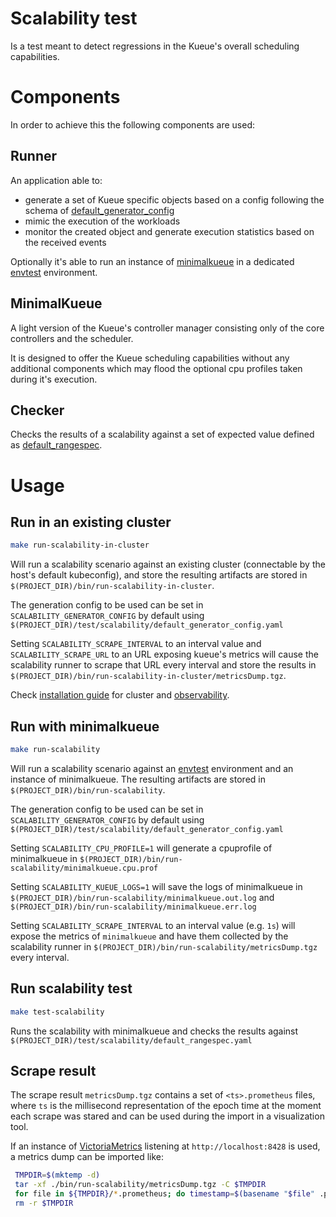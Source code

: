 # Scalability test

Is a test meant to detect regressions in the Kueue's overall scheduling capabilities. 

# Components
In order to achieve this the following components are used:

## Runner

An application able to:
- generate a set of Kueue specific objects based on a config following the schema of [default_generator_config](`./default_generator_config.yaml`)
- mimic the execution of the workloads
- monitor the created object and generate execution statistics based on the received events

Optionally it's able to run an instance of [minimalkueue](#MinimalKueue) in a dedicated [envtest](https://book.kubebuilder.io/reference/envtest.html) environment.

## MinimalKueue

A light version of the Kueue's controller manager consisting only of the core controllers and the scheduler.  

It is designed to offer the Kueue scheduling capabilities without any additional components which may flood the optional cpu profiles taken during it's execution.


## Checker

Checks the results of a scalability against a set of expected value defined as [default_rangespec](./default_rangespec.yaml).

# Usage

## Run in an existing cluster

```bash
make run-scalability-in-cluster
```

Will run a scalability scenario against an existing cluster (connectable by the host's default kubeconfig), and store the resulting artifacts are stored in `$(PROJECT_DIR)/bin/run-scalability-in-cluster`.

The generation config to be used can be set in `SCALABILITY_GENERATOR_CONFIG` by default using `$(PROJECT_DIR)/test/scalability/default_generator_config.yaml`

Setting `SCALABILITY_SCRAPE_INTERVAL` to an interval value and `SCALABILITY_SCRAPE_URL` to an URL exposing kueue's metrics will cause the scalability runner to scrape that URL every interval and store the results in `$(PROJECT_DIR)/bin/run-scalability-in-cluster/metricsDump.tgz`.

Check [installation guide](https://kueue.sigs.k8s.io/docs/installation) for cluster and [observability](https://kueue.sigs.k8s.io/docs/installation/#add-metrics-scraping-for-prometheus-operator).

## Run with minimalkueue

```bash
make run-scalability
```

Will run a scalability scenario against an [envtest](https://book.kubebuilder.io/reference/envtest.html) environment
and an instance of minimalkueue.
The resulting artifacts are stored in `$(PROJECT_DIR)/bin/run-scalability`.

The generation config to be used can be set in `SCALABILITY_GENERATOR_CONFIG` by default using `$(PROJECT_DIR)/test/scalability/default_generator_config.yaml`

Setting `SCALABILITY_CPU_PROFILE=1` will generate a cpuprofile of minimalkueue in `$(PROJECT_DIR)/bin/run-scalability/minimalkueue.cpu.prof`

Setting `SCALABILITY_KUEUE_LOGS=1` will save the logs of minimalkueue in  `$(PROJECT_DIR)/bin/run-scalability/minimalkueue.out.log` and  `$(PROJECT_DIR)/bin/run-scalability/minimalkueue.err.log`

Setting `SCALABILITY_SCRAPE_INTERVAL` to an interval value (e.g. `1s`) will expose the metrics of `minimalkueue` and have them collected by the scalability runner in `$(PROJECT_DIR)/bin/run-scalability/metricsDump.tgz` every interval. 

## Run scalability test

```bash
make test-scalability
```

Runs the scalability with minimalkueue and checks the results against `$(PROJECT_DIR)/test/scalability/default_rangespec.yaml`

## Scrape result

The scrape result `metricsDump.tgz` contains a set of `<ts>.prometheus` files, where `ts` is the millisecond representation of the epoch time at the moment each scrape was stared and can be used during the import in a visualization tool.

If an instance of [VictoriaMetrics](https://docs.victoriametrics.com/) listening at `http://localhost:8428` is used, a metrics dump can be imported like:

```bash
 TMPDIR=$(mktemp -d)
 tar -xf ./bin/run-scalability/metricsDump.tgz -C $TMPDIR
 for file in ${TMPDIR}/*.prometheus; do timestamp=$(basename "$file" .prometheus);  curl -vX POST -T "$file" http://localhost:8428/api/v1/import/prometheus?timestamp="$timestamp"; done
 rm -r $TMPDIR

```
